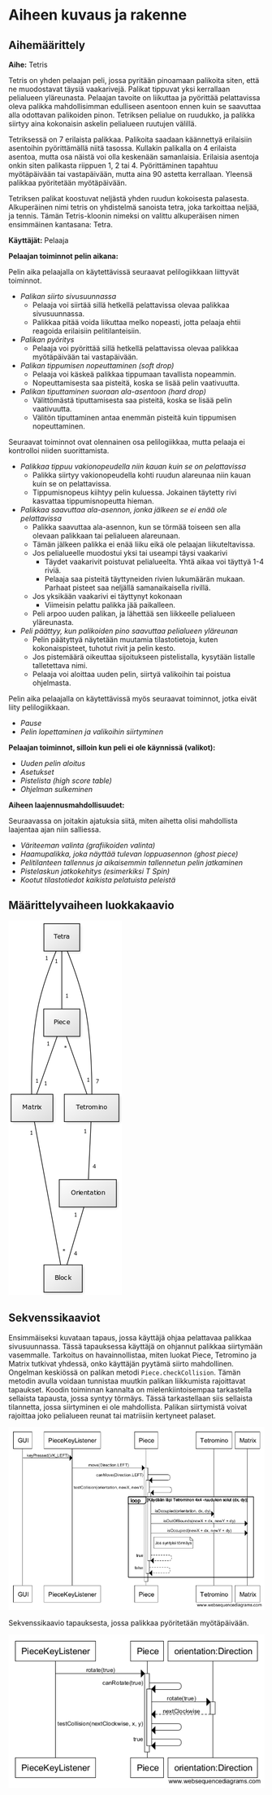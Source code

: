 # Aiheen kuvaus ja rakenne

## Aihemäärittely

**Aihe:** Tetris

Tetris on yhden pelaajan peli, jossa pyritään pinoamaan palikoita siten, että ne muodostavat täysiä vaakarivejä. Palikat tippuvat yksi kerrallaan pelialueen yläreunasta. Pelaajan tavoite on liikuttaa ja pyörittää pelattavissa oleva palikka mahdollisimman edulliseen asentoon ennen kuin se saavuttaa alla odottavan palikoiden pinon. Tetriksen pelialue on ruudukko, ja palikka siirtyy aina kokonaisin askelin pelialueen ruutujen välillä.

Tetriksessä on 7 erilaista palikkaa. Palikoita saadaan käännettyä erilaisiin asentoihin pyörittämällä niitä tasossa. Kullakin palikalla on 4 erilaista asentoa, mutta osa näistä voi olla keskenään samanlaisia. Erilaisia asentoja onkin siten palikasta riippuen 1, 2 tai 4. Pyörittäminen tapahtuu myötäpäivään tai vastapäivään, mutta aina 90 astetta kerrallaan. Yleensä palikkaa pyöritetään myötäpäivään.

Tetriksen palikat koostuvat neljästä yhden ruudun kokoisesta palasesta. Alkuperäinen nimi tetris on yhdistelmä sanoista tetra, joka tarkoittaa neljää, ja tennis. Tämän Tetris-kloonin nimeksi on valittu alkuperäisen nimen ensimmäinen kantasana: Tetra.

**Käyttäjät:** Pelaaja

**Pelaajan toiminnot pelin aikana:**

Pelin aika pelaajalla on käytettävissä seuraavat pelilogiikkaan liittyvät toiminnot.

* *Palikan siirto sivusuunnassa*
  * Pelaaja voi siirtää sillä hetkellä pelattavissa olevaa palikkaa sivusuunnassa.
  * Palikkaa pitää voida liikuttaa melko nopeasti, jotta pelaaja ehtii reagoida erilaisiin pelitilanteisiin.
* *Palikan pyöritys*
  * Pelaaja voi pyörittää sillä hetkellä pelattavissa olevaa palikkaa myötäpäivään tai vastapäivään.
* *Palikan tippumisen nopeuttaminen (soft drop)*
  * Pelaaja voi käskeä palikkaa tippumaan tavallista nopeammin.
  * Nopeuttamisesta saa pisteitä, koska se lisää pelin vaativuutta.
* *Palikan tiputtaminen suoraan ala-asentoon (hard drop)*
  * Välittömästä tiputtamisesta saa pisteitä, koska se lisää pelin vaativuutta.
  * Välitön tiputtaminen antaa enemmän pisteitä kuin tippumisen nopeuttaminen.

Seuraavat toiminnot ovat olennainen osa pelilogiikkaa, mutta pelaaja ei kontrolloi niiden suorittamista.

* *Palikkaa tippuu vakionopeudella niin kauan kuin se on pelattavissa*
  * Palikka siirtyy vakionopeudella kohti ruudun alareunaa niin kauan kuin se on pelattavissa.
  * Tippumisnopeus kiihtyy pelin kuluessa. Jokainen täytetty rivi kasvattaa tippumisnopeutta hieman.
* *Palikkaa saavuttaa ala-asennon, jonka jälkeen se ei enää ole pelattavissa*
  * Palikka saavuttaa ala-asennon, kun se törmää toiseen sen alla olevaan palikkaan tai pelialueen alareunaan.
  * Tämän jälkeen palikka ei enää liiku eikä ole pelaajan liikuteltavissa.
  * Jos pelialueelle muodostui yksi tai useampi täysi vaakarivi
    * Täydet vaakarivit poistuvat pelialueelta. Yhtä aikaa voi täyttyä 1-4 riviä.
    * Pelaaja saa pisteitä täyttyneiden rivien lukumäärän mukaan. Parhaat pisteet saa neljällä samanaikaisella rivillä.
  * Jos yksikään vaakarivi ei täyttynyt kokonaan
    * Viimeisin pelattu palikka jää paikalleen.
  * Peli arpoo uuden palikan, ja lähettää sen liikkeelle pelialueen yläreunasta.
* *Peli päättyy, kun palikoiden pino saavuttaa pelialueen yläreunan*
  * Pelin päätyttyä näytetään muutamia tilastotietoja, kuten kokonaispisteet, tuhotut rivit ja pelin kesto.
  * Jos pistemäärä oikeuttaa sijoitukseen pistelistalla, kysytään listalle talletettava nimi.
  * Pelaaja voi aloittaa uuden pelin, siirtyä valikoihin tai poistua ohjelmasta.

Pelin aika pelaajalla on käytettävissä myös seuraavat toiminnot, jotka eivät liity pelilogiikkaan.

* *Pause*
* *Pelin lopettaminen ja valikoihin siirtyminen*

**Pelaajan toiminnot, silloin kun peli ei ole käynnissä (valikot):**

* *Uuden pelin aloitus*
* *Asetukset*
* *Pistelista (high score table)*
* *Ohjelman sulkeminen*

**Aiheen laajennusmahdollisuudet:**

Seuraavassa on joitakin ajatuksia siitä, miten aihetta olisi mahdollista laajentaa ajan niin salliessa.

* *Väriteeman valinta (grafiikoiden valinta)*
* *Haamupalikka, joka näyttää tulevan loppuasennon (ghost piece)*
* *Pelitilanteen tallennus ja aikaisemmin tallennetun pelin jatkaminen*
* *Pistelaskun jatkokehitys (esimerkiksi T Spin)*
* *Kootut tilastotiedot kaikista pelatuista peleistä*

## Määrittelyvaiheen luokkakaavio

![Määrittelyvaiheen luokkakaavio](maarittelyvaiheen-luokkakaavio-v2.png)

## Sekvenssikaaviot

Ensimmäiseksi kuvataan tapaus, jossa käyttäjä ohjaa pelattavaa palikkaa sivusuunnassa. Tässä tapauksessa käyttäjä on ohjannut palikkaa siirtymään vasemmalle. Tarkoitus on havainnollistaa, miten luokat Piece, Tetromino ja Matrix tutkivat yhdessä, onko käyttäjän pyytämä siirto mahdollinen. Ongelman keskiössä on palikan metodi ```Piece.checkCollision```. Tämän metodin avulla voidaan tunnistaa muutkin palikan liikkumista rajoittavat tapaukset. Koodin toiminnan kannalta on mielenkiintoisempaa tarkastella sellaista tapausta, jossa syntyy törmäys. Tässä tarkastellaan siis sellaista tilannetta, jossa siirtyminen ei ole mahdollista. Palikan siirtymistä voivat rajoittaa joko pelialueen reunat tai matriisiin kertyneet palaset.

![Sekvenssikaavio tapauksesta, jossa käyttäjä ohjaa palikkaa sivusuunnassa](sekvenssikaavio-palikan-siirto-sivusuunnassa.png)

Sekvenssikaavio tapauksesta, jossa palikkaa pyöritetään myötäpäivään.

![Sekvenssikaavio tapauksesta, jossa palikkaa pyöritetään myötäpäivään](sekvenssikaavio-palikan-pyoritys.png)

